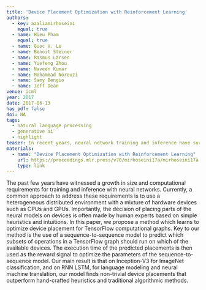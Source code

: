 ```yaml
---
title: 'Device Placement Optimization with Reinforcement Learning'
authors:
  - key: azaliamirhoseini
    equal: true
  - name: Hieu Pham
    equal: true
  - name: Quoc V. Le
  - name: Benoit Steiner
  - name: Rasmus Larsen
  - name: Yuefeng Zhou
  - name: Naveen Kumar
  - name: Mohammad Norouzi
  - name: Samy Bengio
  - name: Jeff Dean
venue: icml
year: 2017
date: 2017-06-13
has_pdf: false
doi: NA
tags:
  - natural language processing
  - generative ai
  - highlight
teaser: In recent years, neural network training and inference have surged in complexity and resource demands. We introduce a novel approach that leverages a sequence-to-sequence model to optimize device placement for TensorFlow graphs. Our method outperforms traditional heuristics and algorithms by learning optimal device assignments, as demonstrated with Inception-V3 on ImageNet and RNN LSTM models for language tasks.
materials:
  - name: "Device Placement Optimization with Reinforcement Learning"
    url: https://proceedings.mlr.press/v70/mirhoseini17a/mirhoseini17a.pdf
    type: link
---
```

The past few years have witnessed a growth in size and computational requirements for training and inference with neural networks. Currently, a common approach to address these requirements is to use a heterogeneous distributed environment with a mixture of hardware devices such as CPUs and GPUs. Importantly, the decision of placing parts of the neural models on devices is often made by human experts based on simple heuristics and intuitions. In this paper, we propose a method which learns to optimize device placement for TensorFlow computational graphs. Key to our method is the use of a sequence-to-sequence model to predict which subsets of operations in a TensorFlow graph should run on which of the available devices. The execution time of the predicted placements is then used as the reward signal to optimize the parameters of the sequence-to-sequence model. Our main result is that on Inception-V3 for ImageNet classification, and on RNN LSTM, for language modeling and neural machine translation, our model finds non-trivial device placements that outperform hand-crafted heuristics and traditional algorithmic methods.

